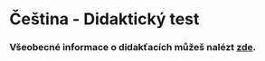 # Čeština - Didaktický test

### Všeobecné informace o didakťacích můžeš nalézt [zde](../../FaQ/DIDAKTICKE.md).